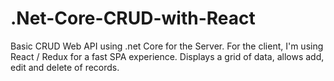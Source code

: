 # .Net-Core-CRUD-with-React

Basic CRUD Web API using .net Core for the Server. For the client, I'm using React / Redux for a fast SPA experience.
Displays a grid of data, allows add, edit and delete of records.

